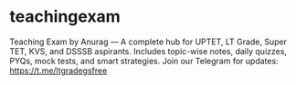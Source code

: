 # teachingexam
Teaching Exam by Anurag — A complete hub for UPTET, LT Grade, Super TET, KVS, and DSSSB aspirants. Includes topic-wise notes, daily quizzes, PYQs, mock tests, and smart strategies. Join our Telegram for updates: https://t.me/ltgradegsfree

